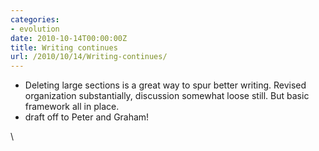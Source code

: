 ```yaml
---
categories:
- evolution
date: 2010-10-14T00:00:00Z
title: Writing continues
url: /2010/10/14/Writing-continues/
---
```


-   Deleting large sections is a great way to spur better writing.
    Revised organization substantially, discussion somewhat loose still.
    But basic framework all in place.
-   draft off to Peter and Graham!

\

